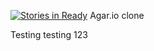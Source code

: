 [![Stories in Ready](https://badge.waffle.io/adrianw1832/makerthon.png?label=ready&title=Ready)](https://waffle.io/adrianw1832/makerthon)
Agar.io clone

Testing testing 123